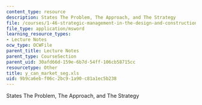 ```yaml
---
content_type: resource
description: States The Problem, The Approach, and The Strategy
file: /courses/1-46-strategic-management-in-the-design-and-construction-value-chain-fall-2003/9b9ca6ebf06c2bc91a90c81a1ec5b238_y_can_market_seg.xls
file_type: application/msword
learning_resource_types:
- Lecture Notes
ocw_type: OCWFile
parent_title: Lecture Notes
parent_type: CourseSection
parent_uid: 30afd66d-159e-6b7d-54ff-106cb58715cc
resourcetype: Other
title: y_can_market_seg.xls
uid: 9b9ca6eb-f06c-2bc9-1a90-c81a1ec5b238
---
```

States The Problem, The Approach, and The Strategy

